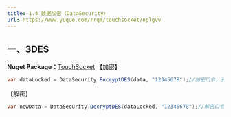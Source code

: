 ```yaml
---
title: 1.4 数据加密（DataSecurity）
url: https://www.yuque.com/rrqm/touchsocket/nplgvv
---
```


<a name="EIEuI"></a>

## 一、3DES

**Nuget Package：**[TouchSocket](https://www.nuget.org/packages/TouchSocket/)
【加密】

```csharp
var dataLocked = DataSecurity.EncryptDES(data, "12345678");//加密口令，长度为8。
```

【解密】

```csharp
var newData = DataSecurity.DecryptDES(dataLocked, "12345678");//解密口令，和加密一致。
```

